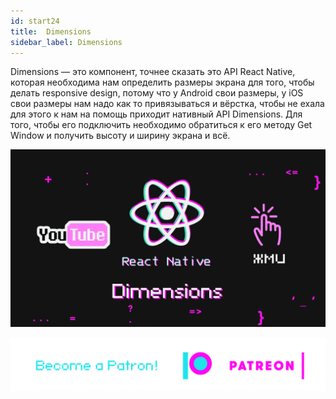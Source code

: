 ```yaml
---
id: start24
title:  Dimensions
sidebar_label: Dimensions
---
```

Dimensions — это компонент, точнее сказать это API React Native, которая необходима нам определить размеры экрана для того, чтобы делать responsive design, потому что у Android свои размеры, у iOS свои размеры нам надо как то привязываться и вёрстка, чтобы не ехала для этого к нам на помощь приходит нативный API Dimensions. Для того, чтобы его подключить необходимо обратиться к его методу Get Window и получить высоту и ширину экрана и всё.

[![Dimensions](/img/start/24.gif)](https://youtu.be/Hjomif085Ec)

[![Become a Patron!](/img/logo/patreon.png)](https://www.patreon.com/bePatron?u=31769291)
